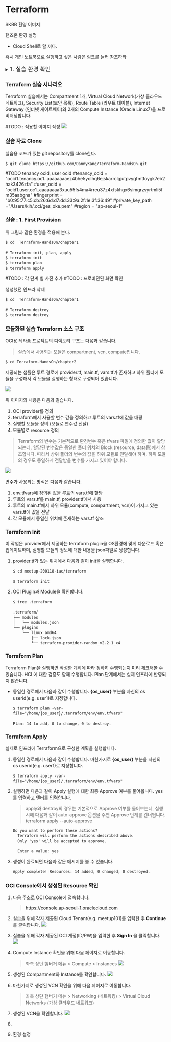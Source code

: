 # Terraform
SKBB 환영 이미지  

핸즈온 환경 설명
 - Cloud Shell로 할 꺼다.
 
 혹시 개인 노트북으로 실행하고 싶은 사람은 링크를 눌러 참조하라



<details>
<summary>
<font size=4>1. 실습 환경 확인</font>
</summary>

## Cloud Shell 사용

![](img/CloudShell-1.png)

>OCI Shell은 Web기반의 터미널에 접속할 있는 Oracle Cloud Console 기능입니다.  
리눅스 기반이며, OCI CLI를 이용할 수 있도록 인증관련 설정이 되어 있으며, OCI를 이용하면 필요로 하는 다양한 Tool들이 최신버전으로 설치되어 있습니다. 

 - 최신 버전의 OCI CLI(Orcommand Line Interface)와 다수의 유용한 도구로 사전 구성된 Linux 셸의 호스트로 사용할 임시 시스템
 - 홈 디렉토리를 위한 5GB의 스토리지
 - 콘솔에서 다른 페이지로 이동하더라도 Cloud Shell이 있는 하단의 프레임 변경없이 활성 상태를 유지


### 사전 설치된 유용한 도구들
 - Git
 - Java
 - Python (2 and 3)
 - SQL Plus
 - kubectl
 - helm
 - maven
 - gradle
 - terraform


자세한 사항은 [여기](https://docs.cloud.oracle.com/en-us/iaas/Content/API/Concepts/cloudshellintro.htm)를 참조하세요


### OCI CLI 설치 
개인 노트북에 직접 설치해서 실습을 원하는 분은 아래 링크를 참조하십시오
 - [OCL CLI 설정 기본 정보 수집](http://taewan.kim/tutorial_manual/handson_adw/05.preprocessing/3/)
 - [OCI CLI 설치 및 기본 설정](http://taewan.kim/tutorial_manual/handson_adw/05.preprocessing/4/)

### Terraform 설치
Terraform 설치는 아래 URL을 참고합니다.
https://learn.hashicorp.com/terraform/getting-started/install.html


#### OCI 설치 확인
```shell
# Basic Step
# oci cli version 확인
$ oci -v

# oci object storage namespace 확인
$ oci os ns get

# Advanced Step
# oci 설정 정보 확인
$ cat /etc/oci/config

# oci profile 확인
$ env | grep PROFILE
```

#### Terraform 설치 확인
```shell
# Terraform 설치확인
$ terraform version

```

</details>



### Terraform 실습 시나리오
Terraform 실습에서는 Compartment 1개, Virtual Cloud Network(가상 클라우드 네트워크), Security List(보안 목록), Route Table (라우트 테이블), Internet Gateway (인터넷 게이트웨이)와 2개의 Compute Instance (Oracle Linux7)을 프로비저닝합니다.

#TODO : 적용할 이미지 작성
![](images/scenario_terraform.png)

### 실습 자료 Clone
실습용 코드가 있는 git repository를 clone한다.
```shell
$ git clone https://github.com/DannyKang/Terraform-HandsOn.git
```

#TODO tenancy ocid, user ocid
#tenancy_ocid = "ocid1.tenancy.oc1..aaaaaaaaez4bhe5yolhq6ejskarrclgjutpvygfmtfoygk7eb2hak3426zfa"
#user_ocid = "ocid1.user.oc1..aaaaaaaa3xuu55fs4ma4rreu37z4xfskhgx6simgrzsyrtmli5fm35aabgna"
#fingerprint = "b0:95:77:c5:cb:26:6d:d7:dd:33:9a:2f:1e:3f:36:49"
#private_key_path ="/Users/kih/.oci/ges_oke.pem"
#region = "ap-seoul-1"

### 실습 : 1. First Provision 
위 그림과 같은 환경을 적용해 본다.  
```shell
$ cd  Terraform-HandsOn/chapter1

# Terraform init, plan, apply
$ terraform init
$ terraform plan
$ terraform apply
```

#TODO : 각 단계 별 사진 추가
#TODO : 프로비전된 화면 확인 

생성했던 인프라 삭제
```shell
$ cd  Terraform-HandsOn/chapter1

# Terraform destroy
$ terraform destroy
```


### 모듈화된 실습 Terraform 소스 구조
OCI용 테라폼 프로젝트의 디렉토리 구조는 다음과 같습니다.
> 실습에서 사용되는 모듈은 compartment, vcn, compute입니다.

  ```shell
  $ cd Terraform-HandsOn/chapter2
  ```

제공되는 샘플은 루트 경로에 provider.tf, main.tf, vars.tf가 존재하고 하위 폴더에 모듈을 구성해서 각 모듈을 실행하는 형태로 구성되어 있습니다.

![](images/terraform_sample_structure.png)

위 이미지의 내용은 다음과 같습니다.
1. OCI provider를 정의
2. terraform에서 사용할 변수 값을 정의하고 루트의 vars.tf에 값을 매핑
3. 실행할 모듈을 정의 (모듈로 변수값 전달)
4. 모듈별로 resource 정의

> Terraform의 변수는 기본적으로 환경변수 혹은 tfvars 파일에 정의한 값이 할당되는데, 할당된 변수값은 동일한 폴더 위치의 Block (resource, data등)에서 참조합니다. 따라서 상위 폴더의 변수의 값을 하위 모듈로 전달해야 하며, 하위 모듈의 경우도 동일하게 전달받을 변수를 가지고 있어야 합니다.

![](images/terraform_sample_var_explain.png)

변수가 사용되는 방식은 다음과 같습니다.
1. env.tfvars에 정의된 값을 루트의 vars.tf에 할당
2. 루트의 vars.tf를 main.tf, provider.tf에서 사용
3. 루트의 main.tf에서 하위 모듈(compute, compartment, vcn)이 가지고 있는 vars.tf에 값을 전달
4. 각 모듈에서 동일한 위치에 존재하는 vars.tf 참조

### Terraform Init
이 작업은 provider에서 제공하는 terraform plugin을 OS환경에 맞게 다운로드 혹은 업데이트하며, 실행할 모듈의 정보에 대한 내용을 json파일로 생성합니다.

1. provider.tf가 있는 위치에서 다음과 같이 init을 실행합니다.
    ```shell
    $ cd meetup-200118-iac/terraform

    $ terraform init
    ```

2. OCI Plugin과 Module을 확인합니다.
    ```shell
    $ tree .terraform

    .terraform/
    ├── modules
    │   └── modules.json
    └── plugins
        └── linux_amd64
            ├── lock.json
            └── terraform-provider-random_v2.2.1_x4
    ```

### Terraform Plan
Terraform Plan을 실행하면 작성한 계획에 따라 정확히 수행되는지 미리 체크해볼 수 있습니다. HCL에 대한 검증도 함께 수행합니다. Plan 단계에서는 실제 인프라에 반영되지 않습니다.

* 동일한 경로에서 다음과 같이 수행합니다. **{os_user}** 부분을 자신의 os userid(e.g. user1)로 지정합니다.
    ```shell
    $ terraform plan -var-file="/home/{os_user}/.terraform/env/env.tfvars"

    Plan: 14 to add, 0 to change, 0 to destroy.
    ```

### Terraform Apply
실제로 인프라에 Terraform으로 구성한 계획을 실행합니다.

1. 동일한 경로에서 다음과 같이 수행합니다. 마찬가지로 **{os_user}** 부분을 자신의 os userid(e.g. user1)로 지정합니다.

    ```shell
    $ terraform apply -var-file="/home/{os_user}/.terraform/env/env.tfvars"
    ```

2. 실행하면 다음과 같이 Apply 실행에 대한 최종 Approve 여부를 물어봅니다. yes를 입력하고 엔터를 입력합니다.

    > apply와 destroy의 경우는 기본적으로 Approve 여부를 물어보는데, 실행시에 다음과 같이 auto-approve 옵션을 주면 Approve 단계를 건너뜁니다.  
    > terraform apply --auto-approve

    ```shell
    Do you want to perform these actions?
      Terraform will perform the actions described above.
      Only 'yes' will be accepted to approve.

      Enter a value: yes
    ```

3. 생성이 완료되면 다음과 같은 메시지를 볼 수 있습니다.
    ```shell
    Apply complete! Resources: 14 added, 0 changed, 0 destroyed.
    ```

### OCI Console에서 생성된 Resource 확인
1. 다음 주소로 OCI Console에 접속합니다.
    > https://console.ap-seoul-1.oraclecloud.com

2. 실습을 위해 각자 제공된 Cloud Tenant(e.g. meetup101)를 입력한 후 **Continue** 를 클릭합니다.
    ![](images/oci_console_login_tenancy.png)

3. 실습을 위해 각자 제공된 OCI 계정(ID/PW)을 입력한 후 **Sign In** 을 클릭합니다.
    ![](images/oci_console_login_user.png)

4. Compute Instance 확인을 위해 다음 페이지로 이동합니다.
    > 좌측 상단 햄버거 메뉴 > Compute > Instances
    ![](images/oci_menu_compute_instances.png)

5. 생성된 Compartment와 Instance를 확인합니다.
    ![](images/oci_compute_created.png)

6. 마찬가지로 생성된 VCN 확인을 위해 다음 페이지로 이동합니다.
    > 좌측 상단 햄버거 메뉴 > Networking (네트워킹) > Virtual Cloud Networks (가상 클라우드 네트워크)

7. 생성된 VCN을 확인합니다.
    ![](images/oci_vcn_created.png)



2. 

1. 환경 설정 
